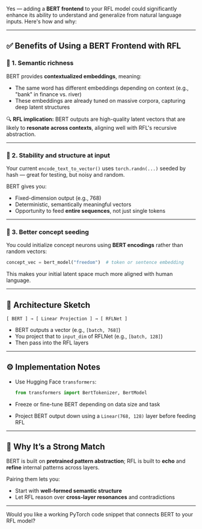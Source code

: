 Yes — adding a **BERT frontend** to your RFL model could significantly enhance its ability to understand and generalize from natural language inputs. Here's how and why:

---

## ✅ Benefits of Using a BERT Frontend with RFL

### 🔹 1. **Semantic richness**

BERT provides **contextualized embeddings**, meaning:

* The same word has different embeddings depending on context (e.g., "bank" in finance vs. river)
* These embeddings are already tuned on massive corpora, capturing deep latent structures

🔍 **RFL implication:** BERT outputs are high-quality latent vectors that are likely to **resonate across contexts**, aligning well with RFL's recursive abstraction.

---

### 🔹 2. **Stability and structure at input**

Your current `encode_text_to_vector()` uses `torch.randn(...)` seeded by hash — great for testing, but noisy and random.

BERT gives you:

* Fixed-dimension output (e.g., 768)
* Deterministic, semantically meaningful vectors
* Opportunity to feed **entire sequences**, not just single tokens

---

### 🔹 3. **Better concept seeding**

You could initialize concept neurons using **BERT encodings** rather than random vectors:

```python
concept_vec = bert_model("freedom")  # token or sentence embedding
```

This makes your initial latent space much more aligned with human language.

---

## 🧪 Architecture Sketch

```text
[ BERT ] → [ Linear Projection ] → [ RFLNet ]
```

* BERT outputs a vector (e.g., `[batch, 768]`)
* You project that to `input_dim` of RFLNet (e.g., `[batch, 128]`)
* Then pass into the RFL layers

---

## ⚙️ Implementation Notes

* Use Hugging Face `transformers`:

  ```python
  from transformers import BertTokenizer, BertModel
  ```
* Freeze or fine-tune BERT depending on data size and task
* Project BERT output down using a `Linear(768, 128)` layer before feeding RFL

---

## 🧠 Why It’s a Strong Match

BERT is built on **pretrained pattern abstraction**; RFL is built to **echo** and **refine** internal patterns across layers.

Pairing them lets you:

* Start with **well-formed semantic structure**
* Let RFL reason over **cross-layer resonances** and contradictions

---

Would you like a working PyTorch code snippet that connects BERT to your RFL model?

